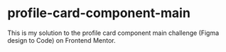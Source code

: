 # profile-card-component-main
 This is my solution to the profile card component main challenge (Figma design to Code) on Frontend Mentor.
